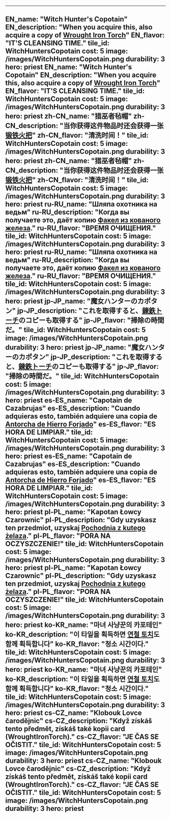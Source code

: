 ---

EN_name: "Witch Hunter's Copotain"
EN_description: "When you acquire this, also acquire a copy of <a href = '../en/items#WroughtIronTorch'>Wrought Iron Torch</a>"
EN_flavor: "IT'S CLEANSING TIME."
tile_id: WitchHuntersCopotain
cost: 5
image: /images/WitchHuntersCopotain.png
durability: 3
hero: priest
EN_name: "Witch Hunter's Copotain"
EN_description: "When you acquire this, also acquire a copy of <a href = '../en/items#WroughtIronTorch'>Wrought Iron Torch</a>"
EN_flavor: "IT'S CLEANSING TIME."
tile_id: WitchHuntersCopotain
cost: 5
image: /images/WitchHuntersCopotain.png
durability: 3
hero: priest
zh-CN_name: "猎巫者毡帽"
zh-CN_description: "当你获得这件物品时还会获得一张<a href = '../zh_cn/items#WroughtIronTorch'>锻铁火把</a>"
zh-CN_flavor: "清洗时间！"
tile_id: WitchHuntersCopotain
cost: 5
image: /images/WitchHuntersCopotain.png
durability: 3
hero: priest
zh-CN_name: "猎巫者毡帽"
zh-CN_description: "当你获得这件物品时还会获得一张<a href = '../zh_cn/items#WroughtIronTorch'>锻铁火把</a>"
zh-CN_flavor: "清洗时间！"
tile_id: WitchHuntersCopotain
cost: 5
image: /images/WitchHuntersCopotain.png
durability: 3
hero: priest
ru-RU_name: "Шляпа охотника на ведьм"
ru-RU_description: "Когда вы получаете это, даёт копию <a href = '../ru_ru/items#WroughtIronTorch'>Факел из кованого железа</a>."
ru-RU_flavor: "ВРЕМЯ ОЧИЩЕНИЯ."
tile_id: WitchHuntersCopotain
cost: 5
image: /images/WitchHuntersCopotain.png
durability: 3
hero: priest
ru-RU_name: "Шляпа охотника на ведьм"
ru-RU_description: "Когда вы получаете это, даёт копию <a href = '../ru_ru/items#WroughtIronTorch'>Факел из кованого железа</a>."
ru-RU_flavor: "ВРЕМЯ ОЧИЩЕНИЯ."
tile_id: WitchHuntersCopotain
cost: 5
image: /images/WitchHuntersCopotain.png
durability: 3
hero: priest
jp-JP_name: "魔女ハンターのカポタン"
jp-JP_description: "これを取得すると、<a href = '../jp_jp/items#WroughtIronTorch'>錬鉄トーチ</a>のコピーも取得する"
jp-JP_flavor: "掃除の時間だ。"
tile_id: WitchHuntersCopotain
cost: 5
image: /images/WitchHuntersCopotain.png
durability: 3
hero: priest
jp-JP_name: "魔女ハンターのカポタン"
jp-JP_description: "これを取得すると、<a href = '../jp_jp/items#WroughtIronTorch'>錬鉄トーチ</a>のコピーも取得する"
jp-JP_flavor: "掃除の時間だ。"
tile_id: WitchHuntersCopotain
cost: 5
image: /images/WitchHuntersCopotain.png
durability: 3
hero: priest
es-ES_name: "Capotain de Cazabrujas"
es-ES_description: "Cuando adquieras esto, también adquiere una copia de <a href = '../es_es/items#WroughtIronTorch'>Antorcha de Hierro Forjado</a>"
es-ES_flavor: "ES HORA DE LIMPIAR."
tile_id: WitchHuntersCopotain
cost: 5
image: /images/WitchHuntersCopotain.png
durability: 3
hero: priest
es-ES_name: "Capotain de Cazabrujas"
es-ES_description: "Cuando adquieras esto, también adquiere una copia de <a href = '../es_es/items#WroughtIronTorch'>Antorcha de Hierro Forjado</a>"
es-ES_flavor: "ES HORA DE LIMPIAR."
tile_id: WitchHuntersCopotain
cost: 5
image: /images/WitchHuntersCopotain.png
durability: 3
hero: priest
pl-PL_name: "Kapotan Łowcy Czarownic"
pl-PL_description: "Gdy uzyskasz ten przedmiot, uzyskaj <a href = '../pl_pl/items#WroughtIronTorch'>Pochodnia z kutego żelaza</a>."
pl-PL_flavor: "PORA NA OCZYSZCZENIE!"
tile_id: WitchHuntersCopotain
cost: 5
image: /images/WitchHuntersCopotain.png
durability: 3
hero: priest
pl-PL_name: "Kapotan Łowcy Czarownic"
pl-PL_description: "Gdy uzyskasz ten przedmiot, uzyskaj <a href = '../pl_pl/items#WroughtIronTorch'>Pochodnia z kutego żelaza</a>."
pl-PL_flavor: "PORA NA OCZYSZCZENIE!"
tile_id: WitchHuntersCopotain
cost: 5
image: /images/WitchHuntersCopotain.png
durability: 3
hero: priest
ko-KR_name: "마녀 사냥꾼의 카포테인"
ko-KR_description: "이 타일을 획득하면 <a href = '../ko_kr/items#WroughtIronTorch'>연철 토치</a>도 함께 획득합니다"
ko-KR_flavor: "청소 시간이다."
tile_id: WitchHuntersCopotain
cost: 5
image: /images/WitchHuntersCopotain.png
durability: 3
hero: priest
ko-KR_name: "마녀 사냥꾼의 카포테인"
ko-KR_description: "이 타일을 획득하면 <a href = '../ko_kr/items#WroughtIronTorch'>연철 토치</a>도 함께 획득합니다"
ko-KR_flavor: "청소 시간이다."
tile_id: WitchHuntersCopotain
cost: 5
image: /images/WitchHuntersCopotain.png
durability: 3
hero: priest
cs-CZ_name: "Klobouk Lovce čarodějnic"
cs-CZ_description: "Když získáš tento předmět, získáš také kopii card (WroughtIronTorch)."
cs-CZ_flavor: "JE ČAS SE OČISTIT."
tile_id: WitchHuntersCopotain
cost: 5
image: /images/WitchHuntersCopotain.png
durability: 3
hero: priest
cs-CZ_name: "Klobouk Lovce čarodějnic"
cs-CZ_description: "Když získáš tento předmět, získáš také kopii card (WroughtIronTorch)."
cs-CZ_flavor: "JE ČAS SE OČISTIT."
tile_id: WitchHuntersCopotain
cost: 5
image: /images/WitchHuntersCopotain.png
durability: 3
hero: priest
---